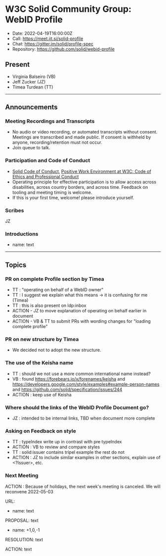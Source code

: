 # W3C Solid Community Group: WebID Profile

* Date: 2022-04-19T16:00:00Z
* Call: https://meet.jit.si/solid-profile
* Chat: https://gitter.im/solid/profile-spec
* Repository: https://github.com/solid/webid-profile

## Present

* Virginia Balseiro (VB)
* Jeff Zucker (JZ)
* Timea Turdean (TT)

---

## Announcements

### Meeting Recordings and Transcripts

* No audio or video recording, or automated transcripts without consent. Meetings are transcribed and made public. If consent is withheld by anyone, recording/retention must not occur.
* Join queue to talk.

### Participation and Code of Conduct

* [Solid Code of Conduct](https://github.com/solid/process/blob/main/code-of-conduct.md), [Positive Work Environment at W3C: Code of Ethics and Professional Conduct](https://www.w3.org/Consortium/cepc/)
* Operating principle for effective participation is to allow access across disabilities, across country borders, and across time. Feedback on tooling and meeting timing is welcome.
* If this is your first time, welcome! please introduce yourself.

### Scribes

JZ

### Introductions

* name: text

---

## Topics

### PR on complete Profile section by Timea
  * TT : "operating on behalf of a WebID owner"
  * TT : I suggest we explain what this means -> it is confusing for me (Timea) 
  * TT : this is also present on ldp:inbox
  * ACTION - JZ to move explanation of operating on behalf earlier in document
  * ACTION - VB & TT to submit PRs with wording changes for "loading complete profile"

### PR on new structure by Timea
* We decided not to adopt the new structure.

### The use of the Keisha name
* TT : should we not use a more common international name instead?
* VB : found https://forebears.io/x/forenames/keisha and https://developers.google.com/style/examples#example-person-names and https://github.com/solid/specification/issues/244
* ACTION : keep use of Keisha

### Where should the links of the WebID Profile Document go?
* JZ : intended to be internal links, TBD when document more complete

### Asking on Feedback on style
* TT  : typeIndex write up in contrast with pre typeIndex 
* ACTION : VB to review and compare styles
* TT : solid:issuer contains tripel example the rest do not
* ACTION : JZ to include similar examples in other sections, explain use of <?Issuer>, etc.

### Next Meeting
ACTION : Because of holidays, the next week's meeting is canceled.  We will reconvene 2022-05-03

URL:

* name: text

PROPOSAL: text

* name: +1,0,-1

RESOLUTION: text

ACTION: text
